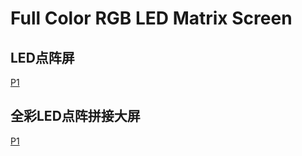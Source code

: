 # Full Color RGB LED Matrix Screen

## LED点阵屏
[P1](https://user-images.githubusercontent.com/32056331/114808190-60f48100-9dda-11eb-9f4d-62a288b5c7d4.png)

## 全彩LED点阵拼接大屏
[P1](https://user-images.githubusercontent.com/32056331/114808183-5f2abd80-9dda-11eb-89f6-740e47ed2a35.png)



